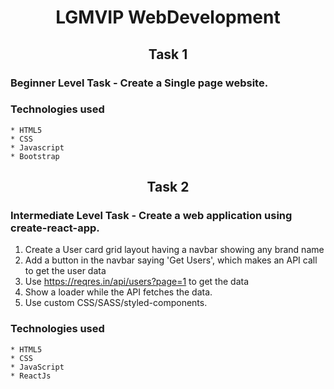 <h1 align="center">LGMVIP WebDevelopment</h1>

<h2 align="center">Task 1</h2>

### Beginner Level Task - Create a Single page website.

### Technologies used

    * HTML5
    * CSS
    * Javascript
    * Bootstrap

<h2 align="center">Task 2</h2>

### Intermediate Level Task - Create a web application using create-react-app.

1. Create a User card grid layout having a navbar showing any brand name
2. Add a button in the navbar saying 'Get Users', which makes an API call to get the user data
3. Use https://reqres.in/api/users?page=1 to get the data
4. Show a loader while the API fetches the data.
5. Use custom CSS/SASS/styled-components.

### Technologies used

    * HTML5
    * CSS
    * JavaScript
    * ReactJs

